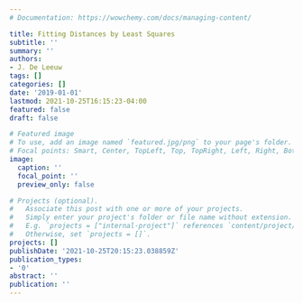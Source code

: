```yaml
---
# Documentation: https://wowchemy.com/docs/managing-content/

title: Fitting Distances by Least Squares
subtitle: ''
summary: ''
authors:
- J. De Leeuw
tags: []
categories: []
date: '2019-01-01'
lastmod: 2021-10-25T16:15:23-04:00
featured: false
draft: false

# Featured image
# To use, add an image named `featured.jpg/png` to your page's folder.
# Focal points: Smart, Center, TopLeft, Top, TopRight, Left, Right, BottomLeft, Bottom, BottomRight.
image:
  caption: ''
  focal_point: ''
  preview_only: false

# Projects (optional).
#   Associate this post with one or more of your projects.
#   Simply enter your project's folder or file name without extension.
#   E.g. `projects = ["internal-project"]` references `content/project/deep-learning/index.md`.
#   Otherwise, set `projects = []`.
projects: []
publishDate: '2021-10-25T20:15:23.038859Z'
publication_types:
- '0'
abstract: ''
publication: ''
---
```

